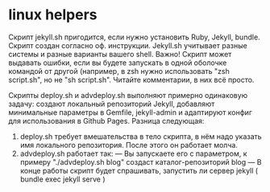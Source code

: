 # linux helpers
Скрипт jekyll.sh пригодится, если нужно установить Ruby, Jekyll, bundle. Скрипт создан согласно оф. инструкции.
Jekyll.sh учитывает разные системы и разные варианты вашего shell. Важно! Скрипт может выдавать ошибки, если вы будете запускать в одной оболочке командой от другой (например, в zsh нужно использовать "zsh script.sh", но не "sh script.sh".
Читайте комментарии, в них всё просто.

Скрипты deploy.sh и advdeploy.sh выполняют примерно одинаковую задачу: создают локальный репозиторий Jekyll, добавляют минимальные параметры в Gemfile, jekyll-admin и адаптируют конфиг для использования в Github Pages.
Разница следующая:
1. deploy.sh требует вмешательства в тело скрипта, в нём надо указать имя локального репозитория. После этого он работает молча.
2. advdeploy.sh работает так:
   — Вы запускаете его с параметром, к примеру "./advdeploy.sh blog" создаст каталог-репозиторий blog
   — В конце работы скрипт будет спрашивать, запустить ли сервер jekyll ( bundle exec jekyll serve )
